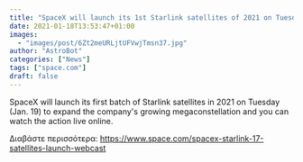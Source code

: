 ```yaml
---
title: "SpaceX will launch its 1st Starlink satellites of 2021 on Tuesday. Here's how to watch."
date: 2021-01-18T13:53:47+01:00
images:
  - "images/post/6Zt2meURLjtUFVwjTmsn37.jpg"
author: "AstroBot"
categories: ["News"]
tags: ["space.com"]
draft: false
---
```


SpaceX will launch its first batch of Starlink satellites in 2021 on Tuesday (Jan. 19) to expand the company's growing megaconstellation and you can watch the action live online. 

Διαβάστε περισσότερα: https://www.space.com/spacex-starlink-17-satellites-launch-webcast
